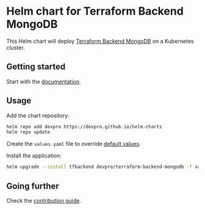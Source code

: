 # Helm chart for Terraform Backend MongoDB

This Helm chart will deploy [Terraform Backend MongoDB](https://github.com/devpro/terraform-backend-mongodb) on a Kubernetes cluster.

## Getting started

Start with the [documentation](https://kwt.devpro.fr/custom-charts/terraform-backend-mongodb.html).

## Usage

Add the chart repository:

```bash
helm repo add devpro https://devpro.github.io/helm-charts
helm repo update
```

Create the `values.yaml` file to override [default values](values.yaml).

Install the application:

```bash
helm upgrade --install tfbackend devpro/terraform-backend-mongodb -f values.yaml --namespace tfbackend --create-namespace
```

## Going further

Check the [contribution guide](CONTRIBUTING.md).
